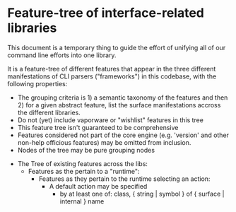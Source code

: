 # Feature-tree of interface-related libraries


This document is a temporary thing to guide the effort
of unifying all of our command line efforts into one library.

It is a feature-tree of different features that
appear in the three different manifestations of CLI
parsers ("frameworks") in this codebase, with the following properties:

  * The grouping criteria is 1) a semantic taxonomy of the features and
      then 2) for a given abstract feature, list the surface
      manifestations accross the different libraries.
  * Do not (yet) include vaporware or "wishlist" features in this tree
  * This feature tree isn't guaranteed to be comprehensive
  * Features considered not part of the core engine (e.g. 'version'
      and other non-help officious features) may be omitted from inclusion.
  * Nodes of the tree may be pure grouping nodes


+ The Tree of existing features across the libs:
  + Features as the pertain to a "runtime":
    + Features as they pertain to the runtime selecting an action: 
      + A default action may be specified
        + by at least one of:
            class, { string | symbol } of { surface | internal } name
   

